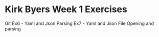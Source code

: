 # Kirk Byers Week 1 Exercises

Git 
Ex6 - Yaml and Json Parsing
Ex7 - Yaml and Json File Opening and parsing
